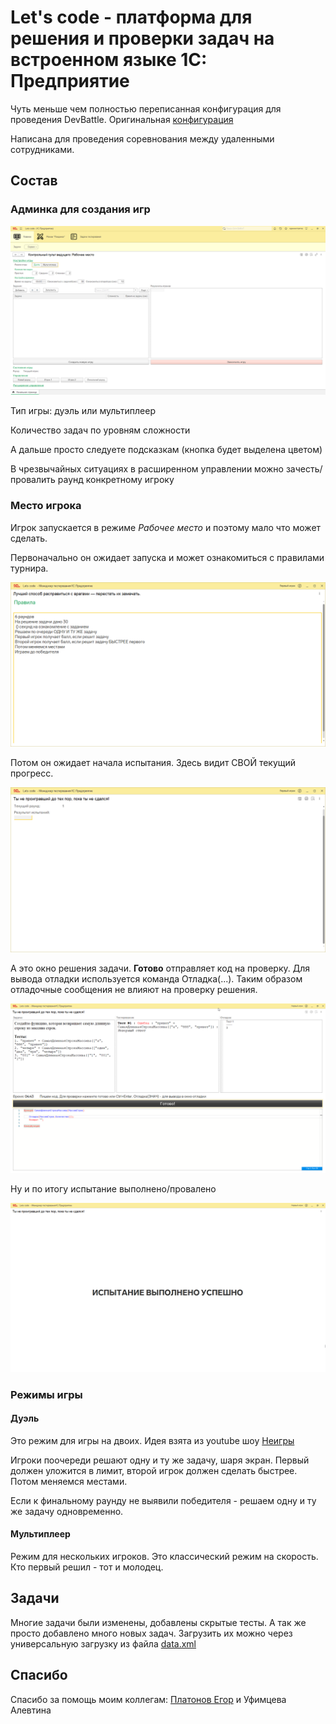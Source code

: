 # Let's code - платформа для решения и проверки задач на встроенном языке 1С: Предприятие

Чуть меньше чем полностью переписанная конфигурация для проведения DevBattle. Оригинальная [конфигурация](https://github.com/plastinin/let-s-code)

Написана для проведения соревнования между удаленными сотрудниками. 

## Состав

### Админка для создания игр

![image](images/1cv8c_kLY6jN8nKB.png)

Тип игры: дуэль или мультиплеер

Количество задач по уровням сложности

А дальше просто следуете подсказкам (кнопка будет выделена цветом)

В чрезвычайных ситуациях в расширенном управлении можно зачесть/провалить раунд конкретному игроку

### Место игрока

Игрок запускается в режиме *Рабочее место* и поэтому мало что может сделать.

Первоначально он ожидает запуска и может ознакомиться с правилами турнира.

![image](./images/1cv8c_ZeFreUtmC0.png)

Потом он ожидает начала испытания. Здесь видит СВОЙ текущий прогресс.

![image](./images/1cv8c_vjgDDiCpUS.png)

А это окно решения задачи. **Готово** отправляет код на проверку. Для вывода отладки используется команда Отладка(...). Таким образом отладочные сообщения не влияют на проверку решения.

![image](./images/1cv8c_VlWAJWPlCO.png)

Ну и по итогу испытание выполнено/провалено

![image](./images/1cv8c_icqdbLQe76.png)

### Режимы игры

#### Дуэль

Это режим для игры на двоих. Идея взята из youtube шоу [Неигры](https://www.youtube.com/watch?v=7FLCnmApt7U&list=PLSW6onoSLf9puwx7orVvMVrN2UQe2SMH5&index=1)

Игроки поочереди решают одну и ту же задачу, шаря экран. Первый должен уложится в лимит, второй игрок должен сделать быстрее. Потом меняемся местами.

Если к финальному раунду не выявили победителя - решаем одну и ту же задачу одновременно.

#### Мультиплеер

Режим для нескольких игроков. Это классический режим на скорость. Кто первый решил - тот и молодец.

## Задачи

Многие задачи были изменены, добавлены скрытые тесты. А так же просто добавлено много новых задач. Загрузить их можно через универсальную загрузку из файла [data.xml](./src/tasks/data.xml)

## Спасибо

Спасибо за помощь моим коллегам: [Платонов Егор](https://github.com/tseziy) и Уфимцева Алевтина
